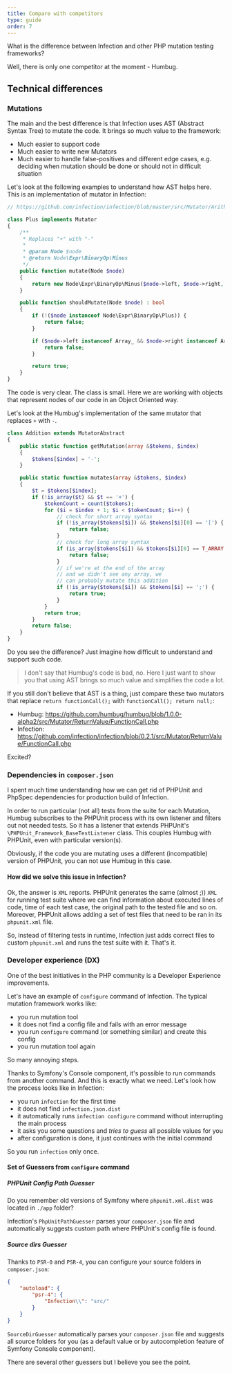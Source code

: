 ```yaml
---
title: Compare with competitors
type: guide
order: 7
---
```


What is the difference between Infection and other PHP mutation testing frameworks?

Well, there is only one competitor at the moment - Humbug.

## Technical differences

### Mutations

The main and the best difference is that Infection uses AST (Abstract Syntax Tree) to mutate the code. It brings so much value to the framework:

* Much easier to support code
* Much easier to write new Mutators
* Much easier to handle false-positives and different edge cases, e.g. deciding when mutation should be done or should not in difficult situation

Let's look at the following examples to understand how AST helps here. This is an implementation of mutator in Infection:

``` php
// https://github.com/infection/infection/blob/master/src/Mutator/Arithmetic/Plus.php

class Plus implements Mutator
{
    /**
     * Replaces "+" with "-"
     *
     * @param Node $node
     * @return Node\Expr\BinaryOp\Minus
     */
    public function mutate(Node $node)
    {
        return new Node\Expr\BinaryOp\Minus($node->left, $node->right, $node->getAttributes());
    }

    public function shouldMutate(Node $node) : bool
    {
        if (!($node instanceof Node\Expr\BinaryOp\Plus)) {
            return false;
        }

        if ($node->left instanceof Array_ && $node->right instanceof Array_) {
            return false;
        }

        return true;
    }
}
```
The code is very clear. The class is small. Here we are working with objects that represent nodes of our code in an Object Oriented way.

Let's look at the Humbug's implementation of the same mutator that replaces `+` with `-`.

``` php
class Addition extends MutatorAbstract
{
    public static function getMutation(array &$tokens, $index)
    {
        $tokens[$index] = '-';
    }

    public static function mutates(array &$tokens, $index)
    {
        $t = $tokens[$index];
        if (!is_array($t) && $t == '+') {
            $tokenCount = count($tokens);
            for ($i = $index + 1; $i < $tokenCount; $i++) {
                // check for short array syntax
                if (!is_array($tokens[$i]) && $tokens[$i][0] == '[') {
                    return false;
                }
                // check for long array syntax
                if (is_array($tokens[$i]) && $tokens[$i][0] == T_ARRAY && $tokens[$i][1] == 'array') {
                    return false;
                }
                // if we're at the end of the array
                // and we didn't see any array, we
                // can probably mutate this addition
                if (!is_array($tokens[$i]) && $tokens[$i] == ';') {
                    return true;
                }
            }
            return true;
        }
        return false;
    }
}
```

Do you see the difference? Just imagine how difficult to understand and support such code. 

> I don't say that Humbug's code is bad, no. Here I just want to show you that using AST brings so much value and simplifies the code a lot.

If you still don't believe that AST is a thing, just compare these two mutators that replace `return functionCall();` with `functionCall(); return null;`:

* Humbug: https://github.com/humbug/humbug/blob/1.0.0-alpha2/src/Mutator/ReturnValue/FunctionCall.php
* Infection: https://github.com/infection/infection/blob/0.2.1/src/Mutator/ReturnValue/FunctionCall.php

Excited?

### Dependencies in `composer.json`

I spent much time understanding how we can get rid of PHPUnit and PhpSpec dependencies for production build of Infection.

In order to run particular (not all) tests from the suite for each Mutation, Humbug subscribes to the PHPUnit process with its own listener and filters out not needed tests. So it has a listener that extends PHPUnit's `\PHPUnit_Framework_BaseTestListener` class. This couples Humbug with PHPUnit, even with particular version(s).

Obviously, if the code you are mutating uses a different (incompatible) version of PHPUnit, you can not use Humbug in this case.

#### How did we solve this issue in Infection?

Ok, the answer is `XML` reports. PHPUnit generates the same (almost ;)) `XML` for running test suite where we can find information about executed lines of code, time of each test case, the original path to the tested file and so on. Moreover, PHPUnit allows adding a set of test files that need to be ran in its `phpunit.xml` file.

So, instead of filtering tests in runtime, Infection just adds correct files to custom `phpunit.xml` and runs the test suite with it. That's it.

### Developer experience (DX)

One of the best initiatives in the PHP community is a Developer Experience improvements.

Let's have an example of `configure` command of Infection. The typical mutation framework works like:

* you run mutation tool
* it does not find a config file and fails with an error message
* you run `configure` command (or something similar) and create this config
* you run mutation tool again

So many annoying steps.

Thanks to Symfony's Console component, it's possible to run commands from another command. And this is exactly what we need. Let's look how the process looks like in Infection:

* you run `infection` for the first time
* it does not find `infection.json.dist`
* it automatically runs `infection configure` command without interrupting the main process
* it asks you some questions and *tries to guess* all possible values for you
* after configuration is done, it just continues with the initial command

So you run `infection` only once.

#### Set of Guessers from `configure` command

##### PHPUnit Config Path Guesser

Do you remember old versions of Symfony where `phpunit.xml.dist` was located in `./app` folder?

Infection's `PhpUnitPathGuesser` parses your `composer.json` file and automatically suggests custom path where PHPUnit's config file is found.

##### Source dirs Guesser

Thanks to `PSR-0` and `PSR-4`, you can configure your source folders in `composer.json`:

``` json
{
    "autoload": {
        "psr-4": {
            "Infection\\": "src/"
        }
    }
}
```

`SourceDirGuesser` automatically parses your `composer.json` file and suggests all source folders for you (as a default value or by autocompletion feature of Symfony Console component).

There are several other guessers but I believe you see the point.
